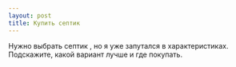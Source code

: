 ```yaml
---
layout: post 
title: Купить септик 
--- 
```

Нужно выбрать септик , но я уже запутался в характеристиках. Подскажите, какой вариант лучше и где покупать.